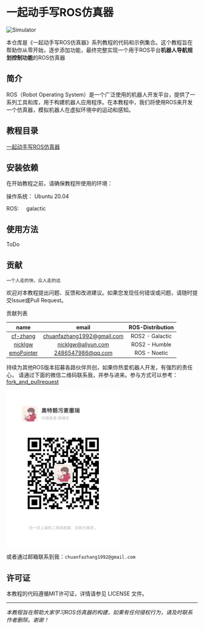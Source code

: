 # 一起动手写ROS仿真器
![Simulator](source/images/simulator.png)

本仓库是《一起动手写ROS仿真器》系列教程的代码和示例集合。这个教程旨在帮助你从零开始，逐步添加功能，最终完整实现一个用于ROS平台**机器人导航规划控制功能**的ROS仿真器

## 简介
ROS（Robot Operating System）是一个广泛使用的机器人开发平台，提供了一系列工具和库，用于构建机器人应用程序。在本教程中，我们将使用ROS来开发一个仿真器，模拟机器人在虚拟环境中的运动和感知。

## 教程目录

[一起动手写ROS仿真器](https://nav-simulator.readthedocs.io/en/latest/)

## 安装依赖
在开始教程之前，请确保教程所使用的环境：

操作系统：  Ubuntu 20.04

ROS:&nbsp;&nbsp;&nbsp;&nbsp; galactic


## 使用方法
ToDo

## 贡献
`一个人走的快，众人走的远`

欢迎对本教程提出问题、反馈和改进建议。如果您发现任何错误或问题，请随时提交Issue或Pull Request。

贡献列表

| name      | email | ROS-Distribution |
|:-----------:|:----:|:------------:|
| [cf-zhang](https://github.com/cf-zhang)    | chuanfazhang1992@gmail.com   | ROS2 - Galactic  |
| [nicklgw](https://github.com/nicklgw)      | nicklgw@aliyun.com   | ROS2 - Humble    |
| [emoPointer](https://github.com/emoPointer)| 2486547986@qq.com   | ROS - Noetic    |


持续为其他ROS版本招募各路伙伴共创，如果你热爱机器人开发，有强烈的责任心，
请通过下面的微信二维码联系我，并参与进来。参与方式可以参考： [fork_and_pullrequest](./source/docs/fork_and_pr.md)

<img src="./source/images/vx.jpg" alt="微信" width="300">

或者通过邮箱联系到我：` chuanfazhang1992@gmail.com `

## 许可证
本教程的代码遵循MIT许可证，详情请参见 LICENSE 文件。

---

*本教程旨在帮助大家学习ROS仿真器的构建，如果有任何侵权行为，请及时联系作者删除。谢谢！*

